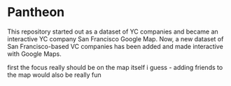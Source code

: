 # Pantheon

This repository started out as a dataset of YC companies and became an interactive YC company San Francisco Google Map. Now, a new dataset of San Francisco-based VC companies has been added and made interactive with Google Maps.

first the focus really should be on the map itself i guess - adding friends to the map would also be really fun

